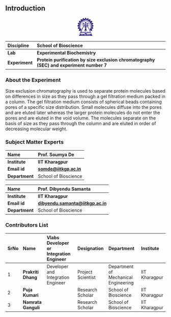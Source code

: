 ## Introduction

<div align="center">
<img src="experiment/images/iitkgp.png" width="10%">
</div>

<b>Discipline | <b>School of Bioscience
:--|:--|
<b> Lab | <b> Experimental Biochemistry
<b> Experiment|     <b> Protein purification by size exclusion chromatography (SEC) and experiment number 7

### About the Experiment 
Size exclusion chromatography is used to separate protein molecules based on differences in size as they pass through a gel filtration medium packed in a column. The gel filtration medium consists of spherical beads containing pores of a specific size distribution. Small molecules diffuse into the pores and are eluted later whereas the larger protein molecules do not enter the pores and are eluted in the void volume. The molecules separate on the basis of size as they pass through the column and are eluted in order of decreasing molecular weight.


### Subject Matter Experts

<b>Name  | <b> Prof. Soumya De 
:--|:--|
<b> Institute | <b>  IIT Kharagpur
<b> Email id|     <b>  somde@iitkgp.ac.in
<b> Department |  School of Bioscience

<b>Name | <b>  Prof. Dibyendu Samanta 
:--|:--|
<b> Institute | <b>  IIT Kharagpur
<b> Email id|     <b>  dibyendu.samanta@iitkgp.ac.in
<b> Department |  School of Bioscience

### Contributors List
SrNo | Name | Vlabs Developer or Integration Engineer| Designation | Department| Institute| 
:--|:--|:--|:--|:--|:--|
1 | **Prakriti Dhang** | Developer and Integration Engineer | Project Scientist | Department of Mechanical Engineering | IIT Kharagpur |
2 | **Puja Kumari** | |Research Scholar | School of Bioscience | IIT Kharagpur |
3 | **Namrata Ganguli** | |Research Scholar | School of Bioscience | IIT Kharagpur |


